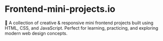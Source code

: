 # Frontend-mini-projects.io
🚀 A collection of creative &amp; responsive mini frontend projects built using HTML, CSS, and JavaScript. Perfect for learning, practicing, and exploring modern web design concepts.
